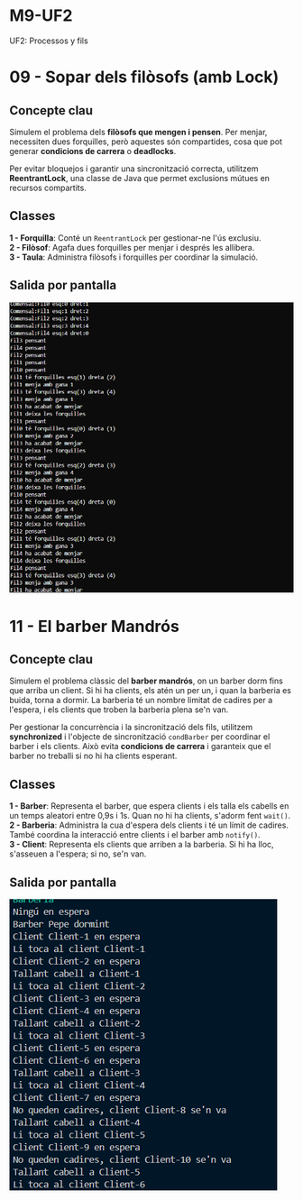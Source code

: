 # M9-UF2
UF2: Processos y fils

# 09 - Sopar dels filòsofs (amb Lock)

## Concepte clau  
Simulem el problema dels **filòsofs que mengen i pensen**. Per menjar, necessiten dues forquilles, però aquestes són compartides, cosa que pot generar **condicions de carrera** o **deadlocks**.  

Per evitar bloquejos i garantir una sincronització correcta, utilitzem **ReentrantLock**, una classe de Java que permet exclusions mútues en recursos compartits.  

## Classes  

 **1 - Forquilla**: Conté un `ReentrantLock` per gestionar-ne l'ús exclusiu.  
 **2 - Filòsof**: Agafa dues forquilles per menjar i després les allibera.  
 **3 - Taula**: Administra filòsofs i forquilles per coordinar la simulació.

## Salida por pantalla
![Captura](img/salidaPantalla09-FilosofsLock.png)


# 11 - El barber Mandrós

## Concepte clau  
Simulem el problema clàssic del **barber mandrós**, on un barber dorm fins que arriba un client. Si hi ha clients, els atén un per un, i quan la barberia es buida, torna a dormir. La barberia té un nombre limitat de cadires per a l'espera, i els clients que troben la barberia plena se'n van.  

Per gestionar la concurrència i la sincronització dels fils, utilitzem **synchronized** i l'objecte de sincronització `condBarber` per coordinar el barber i els clients. Això evita **condicions de carrera** i garanteix que el barber no treballi si no hi ha clients esperant.

## Classes  

 **1 - Barber**: Representa el barber, que espera clients i els talla els cabells en un temps aleatori entre 0,9s i 1s. Quan no hi ha clients, s'adorm fent `wait()`.  
 **2 - Barberia**: Administra la cua d'espera dels clients i té un límit de cadires. També coordina la interacció entre clients i el barber amb `notify()`.  
 **3 - Client**: Representa els clients que arriben a la barberia. Si hi ha lloc, s'asseuen a l'espera; si no, se'n van.  

## Salida por pantalla
![Captura](img/salidaPantalla11-BarberMandros.png)

